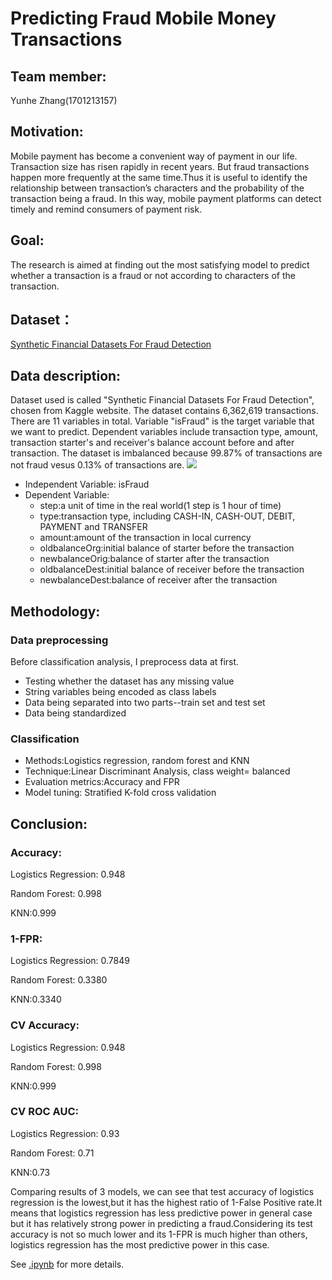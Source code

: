 # Predicting Fraud Mobile Money Transactions

## Team member: 

Yunhe Zhang(1701213157)

## Motivation:

Mobile payment has become a convenient way of payment in our life. Transaction size has risen rapidly in recent years. But fraud transactions happen more frequently at the same time.Thus it is useful to identify the relationship between transaction’s characters and the probability of the transaction being a fraud. In this way, mobile payment platforms can detect timely and remind consumers of payment risk.

## Goal:

The research is aimed at finding out the most satisfying model to predict whether a transaction is a fraud or not according to characters of the transaction.

## Dataset：

[Synthetic Financial Datasets For Fraud Detection](https://www.kaggle.com/ntnu-testimon/paysim1/data)

## Data description:

Dataset used is called "Synthetic Financial Datasets For Fraud Detection", chosen from Kaggle website. The dataset contains 6,362,619 transactions. There are 11 variables in total. Variable "isFraud" is the target variable that we want to predict. Dependent variables include transaction type, amount, transaction starter's and receiver's balance account before and after transaction. The dataset is imbalanced because 99.87% of transactions are not fraud vesus 0.13% of transactions are.
![](https://github.com/zhang-yunhe/PHBS_TQFML-Project/blob/master/1.png)
* Independent Variable: isFraud
* Dependent Variable:
  * step:a unit of time in the real world(1 step is 1 hour of time)
  * type:transaction type, including CASH-IN, CASH-OUT, DEBIT, PAYMENT and TRANSFER
  * amount:amount of the transaction in local currency
  * oldbalanceOrg:initial balance of starter before the transaction
  * newbalanceOrig:balance of starter after the transaction
  * oldbalanceDest:initial balance of receiver before the transaction
  * newbalanceDest:balance of receiver after the transaction

## Methodology:

### Data preprocessing

Before classification analysis, I preprocess data at first. 
* Testing whether the dataset has any missing value
* String variables being encoded as class labels
* Data being separated into two parts--train set and test set
* Data being standardized

### Classification
* Methods:Logistics regression, random forest and KNN
* Technique:Linear Discriminant Analysis, class weight= balanced
* Evaluation metrics:Accuracy and FPR 
* Model tuning: Stratified K-fold cross validation  

## Conclusion:


### Accuracy:
Logistics Regression: 0.948

Random Forest: 0.998

KNN:0.999

### 1-FPR:
Logistics Regression: 0.7849

Random Forest: 0.3380

KNN:0.3340

### CV Accuracy:
Logistics Regression: 0.948

Random Forest: 0.998

KNN:0.999

### CV ROC AUC:
Logistics Regression: 0.93

Random Forest: 0.71

KNN:0.73

Comparing results of 3 models, we can see that test accuracy of logistics regression is the lowest,but it has the highest ratio of 1-False Positive rate.It means that logistics regression has less predictive power in general case but it has relatively strong power in predicting a fraud.Considering its test accuracy is not so much lower and its 1-FPR is much higher than others, logistics regression has the most predictive power in this case.

See [.ipynb](https://github.com/zhang-yunhe/PHBS_TQFML-Project/blob/master/Predicting%20Fraud%20Mobile%20Money%20Transactions.ipynb) for more details.
